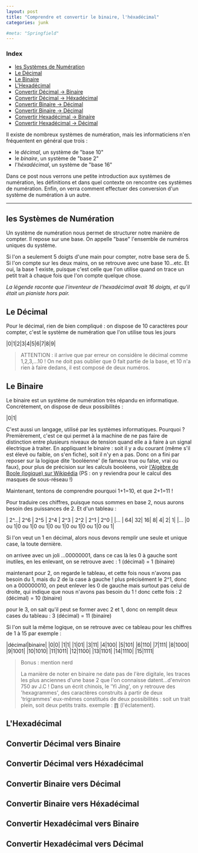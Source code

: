 ```yaml
---
layout: post
title: "Comprendre et convertir le binaire, l'héxadécimal"
categories: junk

#meta: "Springfield"
---
```


### Index 
- [les Systèmes de Numération](#les-systèmes-de-numération)
- [Le Décimal](#le-décimal)
- [Le Binaire](#le-binaire)
- [L'Hexadécimal](#l'hexadécimal)
- [Convertir Décimal -> Binaire](#convertir-décimal-vers-binaire)
- [Convertir Décimal -> Héxadécimal](#convertir-décimal-vers-hexadécimal)
- [Convertir Binaire -> Décimal](#convertir-binaire-vers-décimal)
- [Convertir Binaire -> Décimal](#convertir-binaire-vers-décimal)
- [Convertir Hexadécimal -> Binaire](#convertir-hexadecimal-vers-binaire)
- [Convertir Hexadécimal -> Décimal](#convertir-hexadecimal-vers-décimal)

Il existe de nombreux systèmes de numération, mais les informaticiens n'en fréquentent en général que trois : 

- le *décimal*, un système de "base 10" 
- le *binaire*, un système de "base 2"
- l'*héxadécimal*, un système de "base 16"

Dans ce post nous verrons une petite introduction aux systèmes de numération, les définitions et dans quel contexte on rencontre ces systèmes de numération. Enfin, on verra comment effectuer des conversion d'un système de numération à un autre. 

---

## les Systèmes de Numération

Un système de numération nous permet de structurer notre manière de compter. Il repose sur une base. 
On appelle "base" l'ensemble de numéros uniques du système.

Si l'on a seulement 5 doigts d'une main pour compter, notre base sera de 5. Si l'on compte sur les deux mains, on se retrouve avec une base 10...etc. Et oui, la base 1 existe, puisque c'est celle que l'on utilise quand on trace un petit trait à chaque fois que l'on compte quelque chose.


*La légende raconte que l'inventeur de l'hexadécimal avait 16 doigts, et qu'il était un pianiste hors pair.*


## Le Décimal

Pour le décimal, rien de bien compliqué : on dispose de 10 caractères pour compter, c'est le système de numération que l'on utilise tous les jours 

|0|1|2|3|4|5|6|7|8|9|

> ATTENTION : il arrive que par erreur on considère le décimal comme 1,2,3,...10 ! On ne doit pas oublier que 0 fait partie de la base, et 10 n'a rien à faire dedans, il est composé de deux numéros. 


## Le Binaire

Le binaire est un système de numération très répandu en informatique. Concrètement, on dispose de deux possibilités : 

|0|1|

C'est aussi un langage, utilisé par les systèmes informatiques. Pourquoi ? Premièrement, c'est ce qui permet à la machine de ne pas faire de distinction entre plusieurs niveaux de tension quand elle a à faire à un signal électrique à traiter. En appliquant le binaire : soit il y a du courant (même s'il est élevé ou faible, on s'en fiche), soit il n'y en a pas. Donc on a fini par reposer sur la logique dite 'booléenne' (le fameux true ou false, vrai ou faux), pour plus de précision sur les calculs booléens, voir [l'Algèbre de Boole (logique) sur Wikipédia](https://fr.wikipedia.org/wiki/Alg%C3%A8bre_de_Boole_(logique)) (PS : on y reviendra pour le calcul des masques de sous-réseau !)

Maintenant, tentons de comprendre pourquoi 1+1=10, et que 2+1=11 ! 

Pour traduire ces chiffres, puisque nous sommes en base 2, nous aurons besoin des puissances de 2. Et d'un tableau : 

| 2^...| 2^6 | 2^5 | 2^4 | 2^3 | 2^2 | 2^1 | 2^0 |
|...   |   64|   32|   16|    8|    4|    2|    1|
|...   |0 ou 1|0 ou 1|0 ou 1|0 ou 1|0 ou 1|0 ou 1|0 ou 1|

Si l'on veut un 1 en décimal, alors nous devons remplir une seule et unique case, la toute dernière. 


on arrivee avec un joli ...00000001, dans ce cas là les 0 à gauche sont inutiles, en les enlevant, on se retrouve avec : 
1 (décimal) = 1 (binaire)

maintenant pour 2, on regarde le tableau, et cette fois nous n'avons pas besoin du 1, mais du 2 de la case à gauche ! plus précisément le 2^1, donc on a 000000010, on peut enlever les 0 de gauche mais surtout pas celui de droite, qui indique que nous n'avons pas besoin du 1 ! donc cette fois : 
2 (décimal) = 10 (binaire)

pour le 3, on sait qu'il peut se former avec 2 et 1, donc on remplit deux cases du tableau : 
3 (décimal) = 11 (binaire)


Si l'on suit la même logique, on se retrouve avec ce tableau pour les chiffres de 1 à 15 par exemple : 

|décimal|binaire|
|0|0|
|1|1|
|1|01|
|3|11|
|4|100|
|5|101|
|6|110|
|7|111|
|8|1000|
|9|1001|
|10|1010|
|11|1011|
|12|1100|
|13|1101|
|14|1110|
|15|1111|











> Bonus : mention nerd 
> 
> La manière de noter en binaire ne date pas de l'ère digitale, les traces les plus anciennes d'une base 2 que l'on connaisse datent...d'environ 750 av J.C ! Dans un écrit chinois, le 'Yi Jing', on y retrouve des 'hexagrammes', des caractères construits à partir de deux 'trigrammes' eux-mêmes constitués de deux possibilités : soit un trait plein, soit deux petits traits. exemple : ䷓ (l'éclatement). 



## L'Hexadécimal
## Convertir Décimal vers Binaire
## Convertir Décimal vers Héxadécimal
## Convertir Binaire vers Décimal
## Convertir Binaire vers Héxadécimal
## Convertir Hexadécimal vers Binaire
## Convertir Hexadécimal vers Décimal

